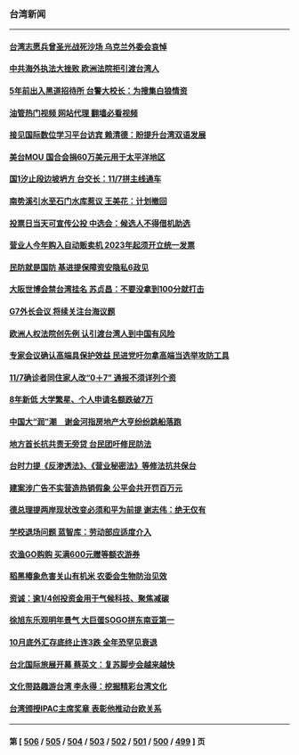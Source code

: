 ### 台湾新闻
---
#### [台湾志愿兵曾圣光战死沙场 乌克兰外委会哀悼](../../pages/ncid1349361/n13859963.md?11051645) 
#### [中共海外执法大挫败 欧洲法院拒引渡台湾人](../../pages/ncid1349361/n13859684.md?11051645) 
#### [5年前出入黑道招待所 台警大校长：为搜集白狼情资](../../pages/ncid1349361/n13859627.md?11051645) 
#### [油管热门视频 网站代理 翻墙必看视频](http://132.145.103.77:81/youtube.html?11051645)
#### [接见国际数位学习平台访宾 赖清德：盼提升台湾双语发展](../../pages/ncid1349361/n13859645.md?11051645) 
#### [美台MOU 国合会捐60万美元用于太平洋地区](../../pages/ncid1349361/n13859644.md?11051645) 
#### [国1汐止段边坡坍方 台交长：11/7拼主线通车](../../pages/ncid1349361/n13859648.md?11051645) 
#### [南势溪引水至石门水库惹议 王美花：计划撤回](../../pages/ncid1349361/n13859643.md?11051645) 
#### [投票日当天可宣传公投 中选会：候选人不得借机助选](../../pages/ncid1349361/n13859626.md?11051645) 
#### [营业人今年购入自动贩卖机 2023年起须开立统一发票](../../pages/ncid1349361/n13859650.md?11051645) 
#### [民防就是国防 基进提保障资安隐私6政见](../../pages/ncid1349361/n13859620.md?11051645) 
#### [大阪世博会禁台湾挂名 苏贞昌：不要没拿到100分就打击](../../pages/ncid1349361/n13859652.md?11051645) 
#### [G7外长会议 将续关注台海议题](../../pages/ncid1349361/n13859619.md?11051645) 
#### [欧洲人权法院创先例 认引渡台湾人到中国有风险](../../pages/ncid1349361/n13859612.md?11051645) 
#### [专家会议确认高端具保护效益 民进党吁勿拿高端当选举攻防工具](../../pages/ncid1349361/n13859585.md?11051645) 
#### [11/7确诊者同住家人改“0＋7” 通报不须详列个资](../../pages/ncid1349361/n13859576.md?11051645) 
#### [8年新低 大学繁星、个人申请名额跌破7万](../../pages/ncid1349361/n13859578.md?11051645) 
#### [中国大“润”潮　谢金河指房地产大亨纷纷跳船落跑](../../pages/ncid1349361/n13859604.md?11051645) 
#### [地方首长抗共责无旁贷 台民团吁修民防法](../../pages/ncid1349361/n13859581.md?11051645) 
#### [台时力提《反渗透法》、《营业秘密法》等修法抗共保台](../../pages/ncid1349361/n13859586.md?11051645) 
#### [建案涉广告不实营造热销假象 公平会共开罚百万元](../../pages/ncid1349361/n13859583.md?11051645) 
#### [德总理提两岸现状改变必须和平为前提 谢志伟：绝无仅有](../../pages/ncid1349361/n13859574.md?11051645) 
#### [学校退场问题 蓝智库：劳动部应适度介入](../../pages/ncid1349361/n13859580.md?11051645) 
#### [农渔GO购购 买满600元赠等额农游券](../../pages/ncid1349361/n13859579.md?11051645) 
#### [稻黑椿象危害关山有机米 农委会生物防治见效](../../pages/ncid1349361/n13859573.md?11051645) 
#### [资诚：逾1/4创投资金用于气候科技、聚焦减碳](../../pages/ncid1349361/n13859570.md?11051645) 
#### [徐旭东乐观明年景气 大巨蛋SOGO拼东南亚第一](../../pages/ncid1349361/n13859568.md?11051645) 
#### [10月底外汇存底终止连3跌 全年恐罕见衰退](../../pages/ncid1349361/n13859565.md?11051645) 
#### [台北国际旅展开幕 蔡英文：复苏脚步会越来越快](../../pages/ncid1349361/n13859479.md?11051645) 
#### [文化带路趣游台湾 李永得：挖掘精彩台湾文化](../../pages/ncid1349361/n13859393.md?11051645) 
#### [台湾颁授IPAC主席奖章 表彰他推动台欧关系](../../pages/ncid1349361/n13859385.md?11051645) 

---
#### 第 [ [506](./506.md?11051645) / [505](./505.md?11051645) / [504](./504.md?11051645) / [503](./503.md?11051645) / [502](./502.md?11051645) / [501](./501.md?11051645) / [500](./500.md?11051645) / [499](./499.md?11051645) ] 页
